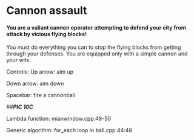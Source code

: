 # Cannon assault

#### You are a valiant cannon operator attempting to defend your city from attack by vicious flying blocks!
You must do everything you can to stop the flying blocks from getting through your defenses. You are equipped only with a simple cannon and your wits.

Controls:
Up arrow: aim up

Down arrow: aim down

Spacebar: fire a cannonball

##***PIC 10C***

Lambda function: mianwindow.cpp:48-50

Generic algorithm: for_each loop in ball.cpp:44:48
